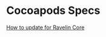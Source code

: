# Cocoapods Specs

[How to update for Ravelin Core](https://github.com/unravelin/ravelin-core-ios-xcframework/blob/main/README.md)

